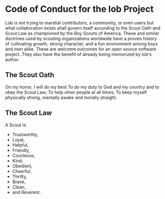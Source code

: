# Code of Conduct for the lob Project

Lob is not trying to marshal contributors, a community, or even users but what
collaboration exists shall govern itself according to the Scout Oath and Scout
Law as championed by the Boy Scouts of America. These and similar doctrines used
by scouting organizations worldwide have a proven history of cultivating growth,
strong character, and a fun environment among boys and men alike. These are
welcome outcomes for an open source software project. They also have the benefit
of already being memorized by lob's author.

## The Scout Oath

On my honor, I will do my best
To do my duty to God and my country and to obey the Scout Law;
To help other people at all times;
To keep myself physically strong, mentally awake and morally straight. 

## The Scout Law

A Scout is:

* Trustworthy,
* Loyal,
* Helpful,
* Friendly,
* Courteous,
* Kind,
* Obedient,
* Cheerful,
* Thrifty,
* Brave,
* Clean,
* and Reverent.